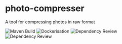 # photo-compresser
A tool for compressing photos in raw format

![Maven Build](https://github.com/LaurentiuGabriel/photo-compresser/actions/workflows/maven.yml/badge.svg)
![Dockerisation](https://github.com/LaurentiuGabriel/photo-compresser/actions/workflows/docker-image.yml/badge.svg)
![Dependency Review](https://github.com/LaurentiuGabriel/photo-compresser/actions/workflows/dependency-review.yml/badge.svg)
![Dependency Review](https://github.com/LaurentiuGabriel/photo-compresser/actions/workflows/maven-test.yml/badge.svg)